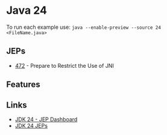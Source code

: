 # Java 24

To run each example use: `java --enable-preview --source 24 <FileName.java>`

## JEPs

* [472](https://openjdk.org/jeps/472) - Prepare to Restrict the Use of JNI

## Features

## Links

* [JDK 24 - JEP Dashboard](https://bugs.openjdk.org/secure/Dashboard.jspa?selectPageId=22701)
* [JDK 24 JEPs](https://openjdk.org/projects/jdk/24/)

